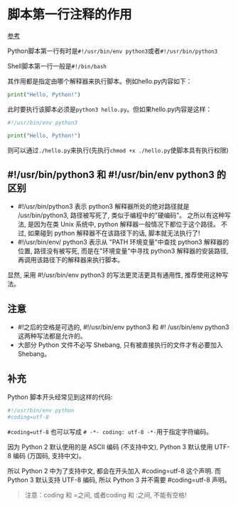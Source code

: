 # 脚本第一行注释的作用

[参考](https://www.jianshu.com/p/400c612381dd)

Python脚本第一行有时是`#!/usr/bin/env python3`或者`#!/usr/bin/python3`

Shell脚本第一行一般是`#!/bin/bash`

其作用都是指定由哪个解释器来执行脚本。例如hello.py内容如下：

```py
print("Hello, Python!")
```

此时要执行该脚本必须是`python3 hello.py`。但如果hello.py内容是这样：

```py
#!/usr/bin/env python3

print("Hello, Python!")
```

则可以通过`./hello.py`来执行(先执行`chmod +x ./hello.py`使脚本具有执行权限)

## #!/usr/bin/python3 和 #!/usr/bin/env python3 的区别

- #!/usr/bin/python3 表示 python3 解释器所处的绝对路径就是 /usr/bin/python3, 路径被写死了, 类似于编程中的"硬编码"。 之所以有这种写法, 是因为在类 Unix 系统中, python 解释器一般情况下都位于这个路径。 不过, 如果碰到 python 解释器不在该路径下的话, 脚本就无法执行了!
- #!/usr/bin/env/ python3 表示从 "PATH 环境变量"中查找 python3 解释器的位置, 路径没有被写死, 而是在"环境变量"中寻找 python3 解释器的安装路径, 再调用该路径下的解释器来执行脚本。

显然, 采用 #!/usr/bin/env python3 的写法更灵活更具有通用性, 推荐使用这种写法。

## 注意

- #!之后的空格是可选的, #!/usr/bin/env python3 和 #! /usr/bin/env python3 这两种写法都是允许的。
- 大部分 Python 文件不必写 Shebang, 只有被直接执行的文件才有必要加入 Shebang。

## 补充

Python 脚本开头经常见到这样的代码:

```py
#!/usr/bin/env python
#coding=utf-8
```

`#coding=utf-8` 也可以写成 `# -*- coding: utf-8 -*-`用于指定字符编码。

因为 Python 2 默认使用的是 ASCII 编码 (不支持中文), Python 3 默认使用 UTF-8 编码 (万国码, 支持中文)。

所以 Python 2 中为了支持中文, 都会在开头加入 #coding=utf-8 这个声明. 而 Python 3 默认支持 UTF-8 编码, 所以 Python 3 并不需要 #coding=utf-8 声明。

> 注意：coding 和 =之间, 或者coding 和 :之间, 不能有空格!

